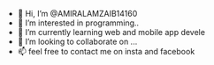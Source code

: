  - 👋 Hi, I’m @AMIRALAMZAIB14160
- 👀 I’m interested in programming..
- 🌱 I’m currently learning web and mobile app devele
- 💞️ I’m looking to collaborate on ...
- 📫 feel free to contact me on insta and facebook

<!---
AMIRALAMZAIB14160/AMIRALAMZAIB14160 is a ✨ special ✨ repository because its `README.md` (this file) appears on your GitHub profile.
You can click the Preview link to take a look at your changes.
--->
